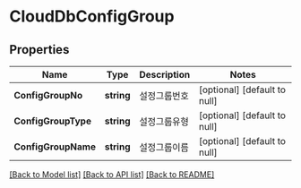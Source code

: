 # CloudDbConfigGroup

## Properties
Name | Type | Description | Notes
------------ | ------------- | ------------- | -------------
**ConfigGroupNo** | **string** | 설정그룹번호 | [optional] [default to null]
**ConfigGroupType** | **string** | 설정그룹유형 | [optional] [default to null]
**ConfigGroupName** | **string** | 설정그룹이름 | [optional] [default to null]

[[Back to Model list]](../README.md#documentation-for-models) [[Back to API list]](../README.md#documentation-for-api-endpoints) [[Back to README]](../README.md)


